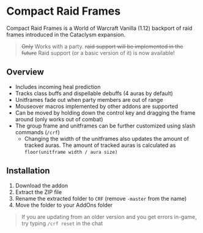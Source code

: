 # Compact Raid Frames

Compact Raid Frames is a World of Warcraft Vanilla (1.12) backport of raid frames introduced in the Cataclysm expansion.

> ~~Only~~ Works with a party. ~~raid support will be implemented in the future~~ Raid support (or a basic version of it) is now available!

## Overview

- Includes incoming heal prediction
- Tracks class buffs and dispellable debuffs (4 auras by default)
- Unitframes fade out when party members are out of range
- Mouseover macros implemented by other addons are supported
- Can be moved by holding down the control key and dragging the frame around (only works out of combat)
- The group frame and unitframes can be further customized using slash commands (`/crf`)
  - Changing the width of the unitframes also updates the amount of tracked auras. The amount of tracked auras is calculated as `floor(unitframe width / aura size)`

## Installation

1. Download the addon
2. Extract the ZIP file
3. Rename the extracted folder to `CRF` (remove `-master` from the name)
4. Move the folder to your AddOns folder

> If you are updating from an older version and you get errors in-game, try typing `/crf reset` in the chat